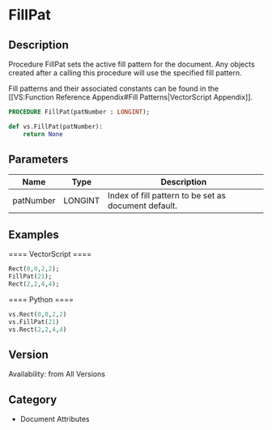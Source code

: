 # FillPat

## Description
Procedure FillPat sets the active fill pattern for the document. Any objects created after a calling this procedure will use the specified fill pattern.

Fill patterns and their associated constants can be found in the [[VS:Function Reference Appendix#Fill Patterns|VectorScript Appendix]].

```pascal
PROCEDURE FillPat(patNumber : LONGINT);
```

```python
def vs.FillPat(patNumber):
    return None
```

## Parameters
|Name|Type|Description|
|---|---|---|
|patNumber|LONGINT|Index of fill pattern to be set as document default.|

## Examples
==== VectorScript ====
```pascal
Rect(0,0,2,2);
FillPat(21);
Rect(2,2,4,4);
```
==== Python ====
```python
vs.Rect(0,0,2,2)
vs.FillPat(21)
vs.Rect(2,2,4,4)
```

## Version
Availability: from All Versions

## Category
* Document Attributes

